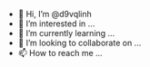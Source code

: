 - 👋 Hi, I’m @d9vqlinh
- 👀 I’m interested in ...
- 🌱 I’m currently learning ...
- 💞️ I’m looking to collaborate on ...
- 📫 How to reach me ...

<!---
d9vqlinh/d9vqlinh is a ✨ special ✨ repository because its `README.md` (this file) appears on your GitHub profile.
You can click the Preview link to take a look at your changes.
--->
